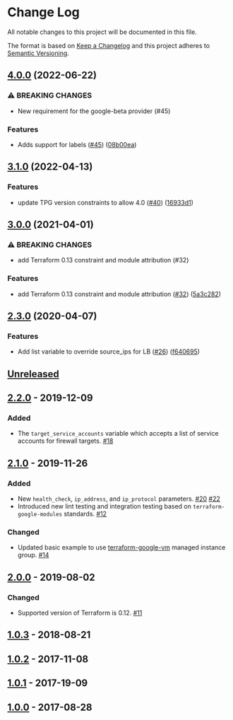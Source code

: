 # Change Log

All notable changes to this project will be documented in this file.

The format is based on [Keep a Changelog](http://keepachangelog.com/) and this
project adheres to [Semantic Versioning](http://semver.org/).

## [4.0.0](https://github.com/terraform-google-modules/terraform-google-lb/compare/v3.1.0...v4.0.0) (2022-06-22)


### ⚠ BREAKING CHANGES

* New requirement for the google-beta provider (#45)

### Features

* Adds support for labels ([#45](https://github.com/terraform-google-modules/terraform-google-lb/issues/45)) ([08b00ea](https://github.com/terraform-google-modules/terraform-google-lb/commit/08b00ea2c93d9427ea4b89ee9d4f392d4198e967))

## [3.1.0](https://github.com/terraform-google-modules/terraform-google-lb/compare/v3.0.0...v3.1.0) (2022-04-13)


### Features

* update TPG version constraints to allow 4.0 ([#40](https://github.com/terraform-google-modules/terraform-google-lb/issues/40)) ([16933d1](https://github.com/terraform-google-modules/terraform-google-lb/commit/16933d1b8a4286ed92e267c4308890a9421db611))

## [3.0.0](https://www.github.com/terraform-google-modules/terraform-google-lb/compare/v2.3.0...v3.0.0) (2021-04-01)


### ⚠ BREAKING CHANGES

* add Terraform 0.13 constraint and module attribution (#32)

### Features

* add Terraform 0.13 constraint and module attribution ([#32](https://www.github.com/terraform-google-modules/terraform-google-lb/issues/32)) ([5a3c282](https://www.github.com/terraform-google-modules/terraform-google-lb/commit/5a3c2821cb99e79247c270a812f78aaad3b8d773))

## [2.3.0](https://www.github.com/terraform-google-modules/terraform-google-lb/compare/v2.2.0...v2.3.0) (2020-04-07)


### Features

* Add list variable to override source_ips for LB ([#26](https://www.github.com/terraform-google-modules/terraform-google-lb/issues/26)) ([f640695](https://www.github.com/terraform-google-modules/terraform-google-lb/commit/f640695cd972cb3ba496582c88acc136b13fdf0c))

## [Unreleased]

## [2.2.0] - 2019-12-09

### Added

- The `target_service_accounts` variable which accepts a list of service accounts for firewall targets. [#18]

## [2.1.0] - 2019-11-26

### Added

- New `health_check`, `ip_address`, and `ip_protocol` parameters. [#20] [#22]
- Introduced new lint testing and integration testing based on `terraform-google-modules` standards. [#12]

### Changed

- Updated basic example to use [terraform-google-vm](https://github.com/terraform-google-modules/terraform-google-vm) managed instance group. [#14]

## [2.0.0] - 2019-08-02

### Changed

- Supported version of Terraform is 0.12. [#11]

## [1.0.3] - 2018-08-21


## [1.0.2] - 2017-11-08


## [1.0.1] - 2017-19-09


## [1.0.0] - 2017-08-28


[Unreleased]: https://github.com/GoogleCloudPlatform/terraform-google-lb/compare/v2.2.0...HEAD
[2.2.0]: https://github.com/GoogleCloudPlatform/terraform-google-lb/compare/v2.1.0...v2.2.0
[2.1.0]: https://github.com/GoogleCloudPlatform/terraform-google-lb/compare/v2.0.0...v2.1.0
[2.0.0]: https://github.com/GoogleCloudPlatform/terraform-google-lb/compare/1.0.3...v2.0.0
[1.0.3]: https://github.com/GoogleCloudPlatform/terraform-google-lb/compare/1.0.2...1.0.3
[1.0.2]: https://github.com/GoogleCloudPlatform/terraform-google-lb/compare/1.0.1...1.0.2
[1.0.1]: https://github.com/GoogleCloudPlatform/terraform-google-lb/compare/1.0.0...1.0.1
[1.0.0]: https://github.com/GoogleCloudPlatform/terraform-google-lb/releases/tag/1.0.0
[#22]: https://github.com/terraform-google-modules/terraform-google-lb/pull/22
[#20]: https://github.com/terraform-google-modules/terraform-google-lb/issues/20
[#18]: https://github.com/terraform-google-modules/terraform-google-lb/issues/18
[#14]: https://github.com/terraform-google-modules/terraform-google-lb/issues/14
[#12]: https://github.com/terraform-google-modules/terraform-google-lb/issues/12
[#11]: https://github.com/terraform-google-modules/terraform-google-lb/issues/11
